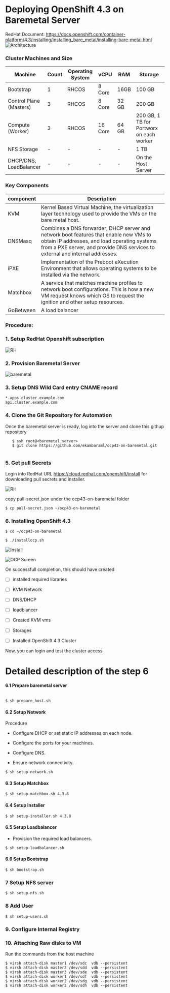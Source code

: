 # Deploying OpenShift 4.3 on Baremetal Server

RedHat Document: https://docs.openshift.com/container-platform/4.3/installing/installing_bare_metal/installing-bare-metal.html
![Architecture](https://github.com/ekambaraml/ocp43-on-baremetal/blob/master/ocp43-deployment.png)


### Cluster Machines and Size

Machine | Count | Operating System | vCPU | RAM | Storage |
--------|-------|------------------|------|-----|---------|
Bootstrap | 1 |  RHCOS | 8 Core | 16GB | 100 GB|
Control Plane (Masters)| 3 | RHCOS | 8 Core | 32 GB | 200 GB |
Compute (Worker) | 3 | RHCOS | 16 Core | 64 GB | 200 GB, 1 TB for Portworx on each worker |
NFS Storage | - | - | - | - | 1 TB |
DHCP/DNS, LoadBalancer | - | - | -|- | On the Host Server |


### Key Components

component | Description |
----------|-------------|
KVM | Kernel Based Virtual Machine, the virtualization layer technology used to provide the VMs on the bare metal host.|
DNSMasq | Combines a DNS forwarder, DHCP server and network boot features that enable new VMs to obtain IP addresses, and load operating systems from a PXE server, and provide DNS services to external and internal addresses.|
iPXE | Implementation of the Preboot eXecution Environment that allows operating systems to be installed via the network.|
Matchbox | A service that matches machine profiles to network boot configurations. This is how a new VM request knows which OS to request the ignition and other setup resources.|
GoBetween | A load balancer |



### Procedure:


### 1. Setup RedHat Openshift subscription
![RH](https://github.com/ekambaraml/ocp43-on-baremetal/blob/master/rh1.png)

### 2. Provision Baremetal Server

![baremetal](https://github.com/ekambaraml/ocp43-on-baremetal/blob/master/baremetal.png)

### 3. Setup DNS Wild Card entry CNAME record

```
*.apps.cluster.example.com
api.cluster.example.com
```

### 4. Clone the Git Repository for Automation
Once the baremetal server is ready, log into the server and clone this githup repository
```
   $ ssh root@<baremetal server>
   $ git clone https://github.com/ekambaraml/ocp43-on-baremetal.git
   
```

### 5. Get pull Secrets

Login into RedHat URL https://cloud.redhat.com/openshift/install for downloading pull secrets and installer.

![RH](https://github.com/ekambaraml/ocp43-on-baremetal/blob/master/rh2.png)

copy pull-secret.json under the ocp43-on-baremetal folder

```
$ cp pull-secret.json ~/ocp43-on-baremetal
```


### 6. Installing OpenShift 4.3

```
$ cd ~/ocp43-on-baremetal

$ ./installocp.sh
```
![Install](https://github.com/ekambaraml/ocp43-on-baremetal/blob/master/ocp43-install.jpg)

![OCP Screen](https://github.com/ekambaraml/ocp43-on-baremetal/blob/master/ocp-43-screen.png)


On successfull completion, this should have created

* [ ] installed required libraries

* [ ] KVM Network

* [ ] DNS/DHCP

* [ ] loadblancer

* [ ] Created KVM vms

* [ ] Storages

* [ ] Installed OpenShift 4.3 Cluster

Now, you can login and test the cluster access


# Detailed description of the step 6 



#### 6.1 Prepare baremetal server

```

$ sh prepare_host.sh
```


#### 6.2 Setup Network

Procedure
* Configure DHCP or set static IP addresses on each node.

* Configure the ports for your machines.

* Configure DNS.

* Ensure network connectivity.

```
$ sh setup-network.sh
```

#### 6.3 Setup Matchbox

```
$ sh setup-matchbox.sh 4.3.8
```

#### 6.4 Setup Installer

```
$ sh setup-installer.sh 4.3.8
```

#### 6.5 Setup Loadbalancer
* Provision the required load balancers.
```
$ sh setup-loadbalancer.sh 
```

#### 6.6 Setup Bootstrap
```
$ sh bootstrap.sh
```

### 7 Setup NFS server
```
$ sh setup-nfs.sh 

```
### 8 Add User

```
$ sh setup-users.sh
```

### 9. Configure Internal Registry


### 10. Attaching Raw disks to VM
Run the commands from the host machine

```
$ virsh attach-disk master1 /dev/sdc  vdb --persistent
$ virsh attach-disk master2 /dev/sdd  vdb --persistent
$ virsh attach-disk master3 /dev/sde  vdb --persistent
$ virsh attach-disk worker1 /dev/sdf  vdb --persistent
$ virsh attach-disk worker2 /dev/sdg  vdb --persistent
$ virsh attach-disk worker3 /dev/sdh  vdb --persistent
```
